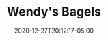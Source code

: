 ---
layout: recipe
date: 2020-12-27T20:12:17-05:00
title:  "Wendy's Bagels" # The title of your awesome recipe
image: bagels.jpg
#imagecredit: https://placekitten.com/600/800 # URL to image source page, website, or creator
YouTubeID:  # The F2SYDXV1W1w part of https://www.youtube.com/watch?v=F2SYDXV1W1w
authorName: # Name of the recipe/article author
authorURL: # URL of their home website
sourceName: # Name of the source website
sourceURL: # Actual URL of the recipe itself
category: bread
cuisine: # The region associated with your recipe. For example, "French", Mediterranean", or "American".
#tags: # You don't have to have 3, feel free to have 10, 1, or none
#  - tag1
#  - tag2
#  - tag3 
yield: 12 bagels
prepTime: "??"
cookTime: "17-20"

ingredients:
- 1½ tsp. active dry yeast
- 2 T sugar
- 2 c warm water
- 6-8 c flour
- 2 tsp. oil
- 1 T sugar

directions:
- Dissolve **1½ tsp. active dry yeast** and **2 T sugar** in **2 c warm water**.
- Stir in **6 c flour** to make a stiff dough. Add up to **2 c flour** if dough is wet. 
- Knead 8 minutes. Dough should be relatively stiff and smooth.
- Pour about 2 tsp. oil on dough ball and spread oil evenly. 
- Cover and let rise for 1 hour.
- Punch down dough and divide into 4 quarters.
- Divide each quarter into thirds and roll each portion into snakes.
- Form bagel shape by making a ball, flattening slightly, poking a hole in the center and evening it out.
- Cover and let rest 20 minutes.
- Preheat oven to **400˚F**.
- Bring pot of water about 2 inches deep to moderate boil. Dissolve **1 T sugar**.
- Submerge bagels in boiling water for one minute, turning each at 30 seconds.
- Place on greased cookie sheet and bake at **400˚F** for **12-15** minutes until very light brown. A turn halfway through may be necessary. Cool.

---